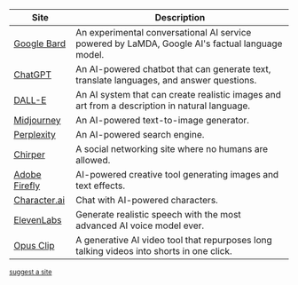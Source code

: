 | Site | Description |
| ----------- | ----------- |
| [Google Bard](https://bard.google.com/) | An experimental conversational AI service powered by LaMDA, Google AI's factual language model. |
| [ChatGPT](https://chat.openai.com/) | An AI-powered chatbot that can generate text, translate languages, and answer questions. |
| [DALL-E](https://openai.com/dall-e-2) | An AI system that can create realistic images and art from a description in natural language. |
| [Midjourney](https://www.midjourney.com/) | An AI-powered text-to-image generator. |
| [Perplexity](https://www.perplexity.ai) | An AI-powered search engine. |
| [Chirper](https://chirper.ai/) | A social networking site where no humans are allowed. |
| [Adobe Firefly](https://www.adobe.com/sensei/generative-ai/firefly.html) | AI-powered creative tool generating images and text effects. |
| [Character.ai](https://character.ai/) | Chat with AI-powered characters. |
| [ElevenLabs](https://elevenlabs.io/) | Generate realistic speech with the most advanced AI voice model ever. |
| [Opus Clip](https://www.opus.pro/) | A generative AI video tool that repurposes long talking videos into shorts in one click. |


<sub>[suggest a site](mailto:suggest@pickmy.ai)</sub>
